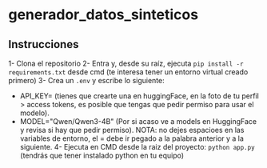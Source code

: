 # generador_datos_sinteticos

## Instrucciones

1- Clona el repositorio
2- Entra y, desde su raíz, ejecuta `pip install -r requirements.txt` desde cmd (te interesa tener un entorno virtual creado primero)
3- Crea un `.env` y escribe lo siguiente:
* API_KEY= (tienes que crearte una en huggingFace, en la foto de tu perfil > access tokens, es posible que tengas que pedir permiso para usar el modelo).
* MODEL="Qwen/Qwen3-4B" (Por si acaso ve a models en HuggingFace y revisa si hay que pedir permiso).
NOTA: no dejes espacioes en las variables de entorno, el = debe ir pegado a la palabra anterior y a la siguiente.
4- Ejecuta en CMD desde la raiz del proyecto: `python app.py` (tendrás que tener instalado python en tu equipo)


